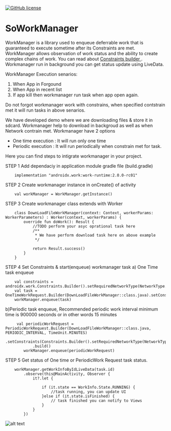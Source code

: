[![GitHub license](https://img.shields.io/badge/license-Apache%20License%202.0-blue.svg?style=flat)](https://www.apache.org/licenses/LICENSE-2.0)

SoWorkManager
=============

WorkManager is a library used to enqueue deferrable work that is guaranteed to execute sometime after its Constraints are met. WorkManager allows observation of work status and the ability to create complex chains of work. You can read about [Constraints builder ](https://developer.android.com/reference/androidx/work/Constraints.Builder). Workmanager run in background you can get status update using LiveData.

WorkManager Execution senarios:
1) When App in Forgound
2) When App in recent list
3) If app kill then workmanager run task when app open again.

Do not forgot workmanager work with constrains, when specified contstrain met it will run tasks in above senarios.

We have developed demo where we are downloading files & store it in sdcard. Workmanager help to download in backgroud as well as when Network contrain met. Workmanager have 2 options

- One time execution : It will run only one time
- Periodic execution : It will run periodically when constrain met for task.

Here you can find steps to intigrate workmanager in your project.

STEP 1
Add dependaciy in application module gradle file (build.gradle)
```
    implementation "androidx.work:work-runtime:2.0.0-rc01"
```

STEP 2
Create workmanager instance in onCreate() of activity
```
    val workManager = WorkManager.getInstance()
```

STEP 3
Create workmanager class extends with Worker
```
    class DownLoadFileWorkManager(context: Context, workerParams: WorkerParameters) : Worker(context, workerParams) {
        override fun doWork(): Result {
            //TODO perform your asyc oprational task here
            /**
             * We have perform download task here on above example
             */
    
            return Result.success()
        }
    }
```

STEP 4 
Set Constraints & start(enqueue) workmanager task
  a) One Time task enqueue
```
    val constraints = androidx.work.Constraints.Builder().setRequiredNetworkType(NetworkType.CONNECTED).build()
    val task = OneTimeWorkRequest.Builder(DownLoadFileWorkManager::class.java).setConstraints(constraints).build()
    workManager.enqueue(task)
```
  b)Periodic task enqueue, Recommended periodic work interval minimum time is 900000 seconds or in other words 15 minutes
```
     val periodicWorkRequest = PeriodicWorkRequest.Builder(DownLoadFileWorkManager::class.java, PERIODIC_INTERVAL, TimeUnit.MINUTES)
            .setConstraints(Constraints.Builder().setRequiredNetworkType(NetworkType.CONNECTED).build())
            .build()
        workManager.enqueue(periodicWorkRequest)
```

STEP 5
Get status of One time or PeriodicWork Request task status.
```
    workManager.getWorkInfoByIdLiveData(task.id)
        .observe(this@MainActivity, Observer {
            it?.let {

                if (it.state == WorkInfo.State.RUNNING) {
                    //task running, you can update UI
                }else if (it.state.isFinished) {
                    // task finished you can notify to Views
                }
            }
        })
```



![alt text](https://github.com/spaceotech/SOWorkManager/blob/master/screens/device_screenshot.png)

